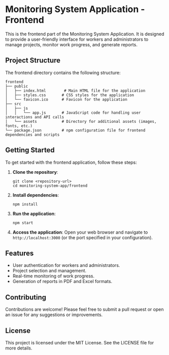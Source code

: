 # Monitoring System Application - Frontend

This is the frontend part of the Monitoring System Application. It is designed to provide a user-friendly interface for workers and administrators to manage projects, monitor work progress, and generate reports.

## Project Structure

The frontend directory contains the following structure:

```
frontend
├── public
│   ├── index.html        # Main HTML file for the application
│   ├── styles.css       # CSS styles for the application
│   └── favicon.ico      # Favicon for the application
├── src
│   ├── js
│   │   └── app.js       # JavaScript code for handling user interactions and API calls
│   └── assets           # Directory for additional assets (images, fonts, etc.)
└── package.json         # npm configuration file for frontend dependencies and scripts
```

## Getting Started

To get started with the frontend application, follow these steps:

1. **Clone the repository**:
   ```
   git clone <repository-url>
   cd monitoring-system-app/frontend
   ```

2. **Install dependencies**:
   ```
   npm install
   ```

3. **Run the application**:
   ```
   npm start
   ```

4. **Access the application**:
   Open your web browser and navigate to `http://localhost:3000` (or the port specified in your configuration).

## Features

- User authentication for workers and administrators.
- Project selection and management.
- Real-time monitoring of work progress.
- Generation of reports in PDF and Excel formats.

## Contributing

Contributions are welcome! Please feel free to submit a pull request or open an issue for any suggestions or improvements.

## License

This project is licensed under the MIT License. See the LICENSE file for more details.